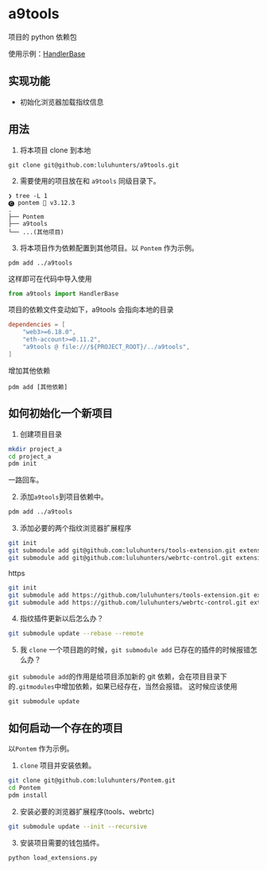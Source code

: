 # a9tools

项目的 python 依赖包

使用示例：[HandlerBase](handler_demo.md)

## 实现功能

- 初始化浏览器加载指纹信息

## 用法

1. 将本项目 clone 到本地

```
git clone git@github.com:luluhunters/a9tools.git
```

2. 需要使用的项目放在和 `a9tools` 同级目录下。

```
❯ tree -L 1                                                                                                                                      🅒 pontem  v3.12.3 
.
├── Pontem
├── a9tools
└── ...(其他项目)
```

3. 将本项目作为依赖配置到其他项目。以 `Pontem` 作为示例。

```
pdm add ../a9tools
```

这样即可在代码中导入使用

```python
from a9tools import HandlerBase
```

项目的依赖文件变动如下，a9tools 会指向本地的目录

```toml
dependencies = [
    "web3>=6.18.0",
    "eth-account>=0.11.2",
    "a9tools @ file:///${PROJECT_ROOT}/../a9tools",
]
```

增加其他依赖

```
pdm add [其他依赖]
```

## 如何初始化一个新项目

1. 创建项目目录

```bash
mkdir project_a
cd project_a
pdm init
```

一路回车。

2. 添加`a9tools`到项目依赖中。

```bash
pdm add ../a9tools
```

3. 添加必要的两个指纹浏览器扩展程序

```bash
git init
git submodule add git@github.com:luluhunters/tools-extension.git extensions/tools
git submodule add git@github.com:luluhunters/webrtc-control.git extensions/webrtc-control
```

https
```bash
git init
git submodule add https://github.com/luluhunters/tools-extension.git extensions/tools
git submodule add https://github.com/luluhunters/webrtc-control.git extensions/webrtc-control
```

4. 指纹插件更新以后怎么办？

```bash
git submodule update --rebase --remote
```

5. 我 `clone` 一个项目跑的时候，`git submodule add` 已存在的插件的时候报错怎么办？

`git submodule add`的作用是给项目添加新的 git 依赖，会在项目目录下的`.gitmodules`中增加依赖，如果已经存在，当然会报错。
这时候应该使用

```
git submodule update
```

## 如何启动一个存在的项目

以`Pontem` 作为示例。

1. `clone` 项目并安装依赖。

```bash
git clone git@github.com:luluhunters/Pontem.git
cd Pontem
pdm install
```

2. 安装必要的浏览器扩展程序(tools、webrtc)

```bash
git submodule update --init --recursive
```

3. 安装项目需要的钱包插件。

``` bash
python load_extensions.py
```

